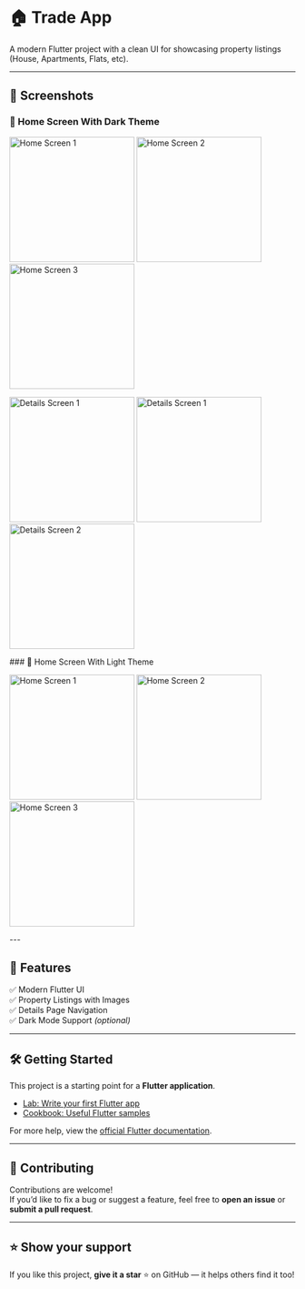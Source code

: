 # 🏠 Trade App  

A modern Flutter project with a clean UI for showcasing property listings (House, Apartments, Flats, etc).  

---

## 📱 Screenshots  

### 🏡 Home Screen With Dark Theme 
<p float="left">
  <img src="screenshots/1.jpeg" alt="Home Screen 1" width="220"/>
  <img src="screenshots/2.jpeg" alt="Home Screen 2" width="220"/>
  <img src="screenshots/3.jpeg" alt="Home Screen 3" width="220"/>
</p>  
<p float="left">
  <img src="screenshots/4.jpeg" alt="Details Screen 1" width="220"/>
  <img src="screenshots/5.jpeg" alt="Details Screen 1" width="220"/>
  <img src="screenshots/6.jpeg" alt="Details Screen 2" width="220"/>
</p>
### 🏡 Home Screen With Light Theme
 <p float="left">
  <img src="screenshots/7.jpeg" alt="Home Screen 1" width="220"/>
  <img src="screenshots/8.jpeg" alt="Home Screen 2" width="220"/>
  <img src="screenshots/10.jpeg" alt="Home Screen 3" width="220"/>
</p>  
---

## 🚀 Features  
✅ Modern Flutter UI  
✅ Property Listings with Images  
✅ Details Page Navigation  
✅ Dark Mode Support *(optional)*  

---

## 🛠️ Getting Started  

This project is a starting point for a **Flutter application**.  

- [Lab: Write your first Flutter app](https://docs.flutter.dev/get-started/codelab)  
- [Cookbook: Useful Flutter samples](https://docs.flutter.dev/cookbook)  

For more help, view the [official Flutter documentation](https://docs.flutter.dev/).  

---

## 🤝 Contributing  

Contributions are welcome!  
If you’d like to fix a bug or suggest a feature, feel free to **open an issue** or **submit a pull request**.  

---

## ⭐ Show your support  

If you like this project, **give it a star** ⭐ on GitHub — it helps others find it too!  
